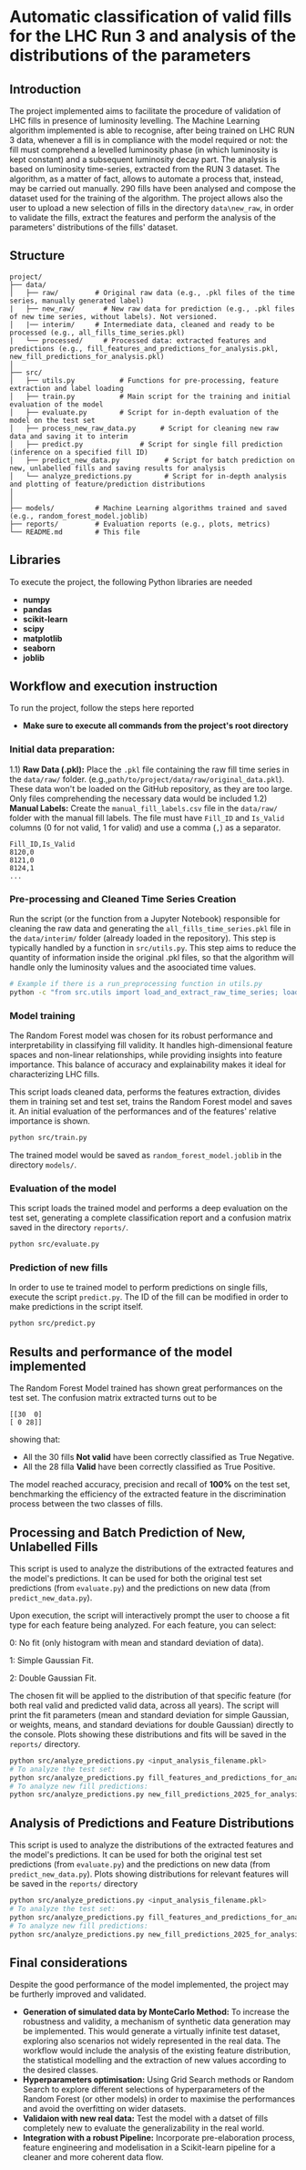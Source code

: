 # Automatic classification of valid fills for the LHC Run 3 and analysis of the distributions of the parameters  

## Introduction
The project implemented aims to facilitate the procedure of validation of LHC fills in presence of luminosity levelling. The Machine Learning algorithm implemented is able to recognise, after being trained on LHC RUN 3 data, whenever a fill is in compliance with the model required or not: the fill must comprehend a levelled luminosity phase (in which luminosity is kept constant) and a subsequent luminosity decay part. 
The analysis is based on luminosity time-series, extracted from the RUN 3 dataset. The algorithm, as a matter of fact, allows to automate a process that, instead, may be carried out manually. 290 fills have been analysed and compose the dataset used for the training of the algorithm. 
The project allows also the user to upload a new selection of fills in the directory `data\new_raw`, in order to validate the fills, extract the features and perform the analysis of the parameters' distributions of the fills' dataset.   

## Structure

```
project/
├── data/
│   ├── raw/         # Original raw data (e.g., .pkl files of the time series, manually generated label)
|   ├── new_raw/       # New raw data for prediction (e.g., .pkl files of new time series, without labels). Not versioned.
│   |── interim/     # Intermediate data, cleaned and ready to be processed (e.g., all_fills_time_series.pkl)
|   └── processed/     # Processed data: extracted features and predictions (e.g., fill_features_and_predictions_for_analysis.pkl,  new_fill_predictions_for_analysis.pkl)
│
├── src/
│   ├── utils.py           # Functions for pre-processing, feature extraction and label loading
│   ├── train.py           # Main script for the training and initial evaluation of the model
│   ├── evaluate.py        # Script for in-depth evaluation of the model on the test set
│   ├── process_new_raw_data.py      # Script for cleaning new raw data and saving it to interim
│   ├── predict.py              # Script for single fill prediction (inference on a specified fill ID)
│   ├── predict_new_data.py           # Script for batch prediction on new, unlabelled fills and saving results for analysis
│   └── analyze_predictions.py        # Script for in-depth analysis and plotting of feature/prediction distributions
│
│
├── models/          # Machine Learning algorithms trained and saved (e.g., random_forest_model.joblib)
├── reports/         # Evaluation reports (e.g., plots, metrics)
└── README.md        # This file
```


## Libraries 
To execute the project, the following Python libraries are needed

* **numpy**
* **pandas**
* **scikit-learn**
* **scipy**
* **matplotlib**
* **seaborn**
* **joblib**


## Workflow and execution instruction

To run the project, follow the steps here reported
* **Make sure to execute all commands from the project's root directory**

### Initial data preparation:



1.1) **Raw Data (.pkl):** Place the `.pkl` file containing the raw fill time series in the `data/raw/` folder. (e.g.,`path/to/project/data/raw/original_data.pkl`). These data won't be loaded on the GitHub repository, as they are too large. Only files comprehending the necessary data would be included
1.2) **Manual Labels:** Create the `manual_fill_labels.csv` file in the `data/raw/` folder with the manual fill labels. The file must have `Fill_ID` and `Is_Valid` columns (0 for not valid, 1 for valid) and use a comma (`,`) as a separator.

```csv
Fill_ID,Is_Valid
8120,0
8121,0
8124,1
...
```

### Pre-processing and Cleaned Time Series Creation

Run the script (or the function from a Jupyter Notebook) responsible for cleaning the raw data and generating the `all_fills_time_series.pkl` file in the `data/interim/` folder (already loaded in the repository). This step is typically handled by a function in `src/utils.py`. This step aims to reduce the quantity of information inside the original .pkl files, so that the algorithm will handle only the luminosity values and the asoociated time values. 

```bash
# Example if there is a run_preprocessing function in utils.py
python -c "from src.utils import load_and_extract_raw_time_series; load_and_extract_raw_time_series('data/raw/your_original_file.pkl')"

```

### Model training

The Random Forest model was chosen for its robust performance and interpretability in classifying fill validity. It handles high-dimensional feature spaces and non-linear relationships, while providing insights into feature importance. This balance of accuracy and explainability makes it ideal for characterizing LHC fills.

This script loads cleaned data, performs the features extraction, divides them in training set and test set, trains the Random Forest model and saves it. An initial evaluation of the performances and of the features' relative importance is shown. 

```bash
python src/train.py
```

The trained model would be saved as `random_forest_model.joblib` in the directory `models/`.

### Evaluation of the model

This script loads the trained model and performs a deep evaluation on the test set, generating a complete classification report and a confusion matrix saved in the directory `reports/`.

```bash
python src/evaluate.py
```

### Prediction of new fills

In order to use te trained model to perform predictions on single fills, execute the script `predict.py`. The ID of the fill can be modified in order to make predictions in the script itself. 

```bash
python src/predict.py
```


## Results and performance of the model implemented


The Random Forest Model trained has shown great performances on the test set. The confusion matrix extracted turns out to be 
```
[[30  0]
[ 0 28]]
```

showing that:
* All the 30 fills **Not valid** have been correctly classified  as True Negative.
* All the 28 filla **Valid** have been correctly classified as True Positive.

The model reached accuracy, precision and recall of **100%** on the test set, benchmarking the efficiency of the extracted feature in the discrimination process between the two classes of fills. 


## Processing and Batch Prediction of New, Unlabelled Fills

This script is used to analyze the distributions of the extracted features and the model's predictions. It can be used for both the original test set predictions (from `evaluate.py`) and the predictions on new data (from `predict_new_data.py`).

Upon execution, the script will interactively prompt the user to choose a fit type for each feature being analyzed. For each feature, you can select:

0: No fit (only histogram with mean and standard deviation of data).

1: Simple Gaussian Fit.

2: Double Gaussian Fit.

The chosen fit will be applied to the distribution of that specific feature (for both real valid and predicted valid data, across all years). The script will print the fit parameters (mean and standard deviation for simple Gaussian, or weights, means, and standard deviations for double Gaussian) directly to the console. Plots showing these distributions and fits will be saved in the `reports/` directory.
```bash
python src/analyze_predictions.py <input_analysis_filename.pkl>
# To analyze the test set:
python src/analyze_predictions.py fill_features_and_predictions_for_analysis.pkl
# To analyze new fill predictions:
python src/analyze_predictions.py new_fill_predictions_2025_for_analysis.pkl
```

## Analysis of Predictions and Feature Distributions

This script is used to analyze the distributions of the extracted features and the model's predictions. It can be used for both the original test set predictions (from `evaluate.py`) and the predictions on new data (from `predict_new_data.py`). Plots showing distributions for relevant features will be saved in the `reports/` directory

```bash
python src/analyze_predictions.py <input_analysis_filename.pkl>
# To analyze the test set:
python src/analyze_predictions.py fill_features_and_predictions_for_analysis.pkl
# To analyze new fill predictions:
python src/analyze_predictions.py new_fill_predictions_2025_for_analysis.pkl
```



## Final considerations


Despite the good performance of the model implemented, the project may be furtherly improved and validated.

* **Generation of simulated data by MonteCarlo Method:** To increase the robustness and validity, a mechanism of synthetic data generation may be implemented. This would generate a virtually infinite test dataset, exploring also scenarios not widely represented in the real data. The workflow would include the analysis of the existing feature distribution, the statistical modelling and the extraction of new values according to the desired classes.
* **Hyperparameters optimisation:** Using Grid Search methods or Random Search to explore different selections of hyperparameters of the Random Forest (or other models) in order to maximise the performances and avoid the overfitting on wider datasets.
* **Validaion with new real data:** Test the model with a datset of fills completely new to evaluate the generalizability in the real world. 
* **Integration with a robust Pipeline:** Incorporate pre-elaboration process, feature engineering and modelisation in a Scikit-learn pipeline for a cleaner and more coherent data flow.

